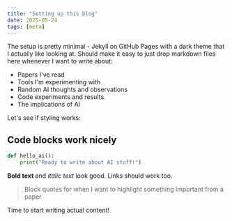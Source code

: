 ```yaml
---
title: "Setting up this blog"
date: 2025-05-24
tags: [meta]
---
```


The setup is pretty minimal - Jekyll on GitHub Pages with a dark theme that I actually like looking at. Should make it easy to just drop markdown files here whenever I want to write about:

- Papers I've read
- Tools I'm experimenting with
- Random AI thoughts and observations
- Code experiments and results
- The implications of AI

Let's see if styling works:

## Code blocks work nicely

```python
def hello_ai():
    print("Ready to write about AI stuff!")
```

**Bold text** and _italic text_ look good. Links should work too.

> Block quotes for when I want to highlight something important from a paper

Time to start writing actual content!
